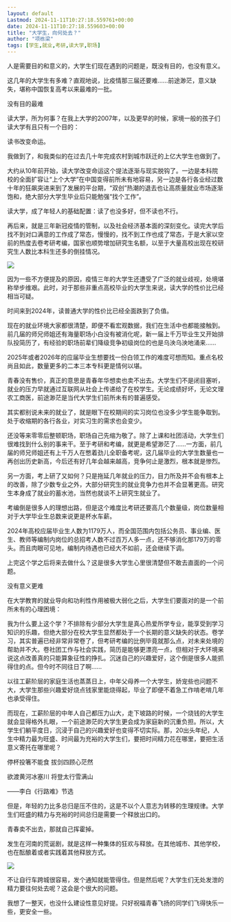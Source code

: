 ```yaml
---
layout: default
Lastmod: 2024-11-11T10:27:18.559761+00:00
date: 2024-11-11T10:27:18.559603+00:00
title: "大学生，向何处去？"
author: "项栋梁"
tags: [学生,就业,考研,读大学,职场]
---
```


人是需要目的和意义的，大学生们现在遇到的问题是，既没有目的，也没有意义。

这几年的大学生有多难？直观地说，比疫情那三届还要难……前途渺茫，意义缺失，堪称中国恢复高考以来最难的一批。  

  
没有目的最难

读大学，所为何事？在我上大学的2007年，以及更早的时候，家境一般的孩子们读大学有且只有一个目的：

读书改变命运。

我做到了，和我类似的在过去几十年完成农村到城市跃迁的上亿大学生也做到了。

大约从10年前开始，读大学改变命运这个提法逐渐与现实脱钩了。一边是本科院校的全面扩容让“上个大学”在中国变得前所未有地容易，另一边是各行各业经过数十年的狂飙突进来到了发展的平台期，“双创”热潮的退去也让高质量就业市场逐渐饱和，绝大部分大学生毕业后只能勉强“找个工作”。

读大学，成了年轻人的基础配置：读了也没多好，但不读也不行。

再后来，就是三年新冠疫情的管制，以及社会经济基本面的深刻变化。读完大学后找不到对口满意的工作成了常态，慢慢的，找不到工作也成了常态，于是大家以空前的热度去卷考研考编，国家也顺势增加研究生名额，以至于大量高校出现在校研究生人数比本科生还多的倒挂情况。

![](https://images.weserv.nl/?url=https%3A//mmbiz.qpic.cn/mmbiz_jpg/qEicyZDQUnDHl25Mo9I8rVO0x2sJveYxqroubzvAMiaesYSTCN0kzGicQnic1ygtFPjpOSicKP9wwa8sOda2Sgnntng/640%3Fwx_fmt%3Djpeg)

因为一些不方便提及的原因，疫情三年的大学生还遭受了广泛的就业歧视，处境堪称举步维艰。此时，对于那些非重点高校毕业的大学生来说，读大学的性价比已经相当可疑。

时间来到2024年，读普通大学的性价比已经全面跌到了负值。

现在的就业环境大家都很清楚，即便不看宏观数据，我们在生活中也都能接触到。前几届的师兄师姐还有海量职场小白没有被消化呢，新一届上千万毕业生又开始排队投简历了，有经验的职场前辈们降级竞争初级岗位的也是乌泱乌泱地涌来……

2025年或者2026年的应届毕业生想要找一份白领工作的难度可想而知。重点名校尚且如此，数量更多的二本三本专科更是情何以堪。

青春没有售价，真正的意思是青春年华想卖也卖不出去。大学生们不是闭目塞听，就业的压力早就通过互联网从社会上传递给了在校学生。无论成绩好坏，无论文理农工商医，前途渺茫是当代大学生们前所未有的普遍感受。

其实都别说未来的就业了，就是眼下在校期间的实习岗位也没多少学生能争取到。处于收缩期的各行各业，对实习生的需求也会变少。

还没等来零零后整顿职场，职场自己先缩为敬了。除了上课和社团活动，大学生们很难找到什么别的事来干。至于考研和考编，就更是希望渺茫了……一方面，前几届的师兄师姐还有上千万人在憋着劲儿全职备考呢，这几届毕业的大学生数量也一再创出历史新高，今后还有好几年会越来越高，竞争何止是激烈，根本就是惨烈。

另一方面，考上研了又如何？只是拖延几年就业的压力，目力所及并不会有根本上的改善，除了少数专业之外，大部分研究生的就业竞争力也并不会显著更高。研究生本身成了就业的蓄水池，当然也就谈不上研究生就业了。

考编倒是很多人的理想出路，但是这个难度比考研还要高几个数量级，岗位数量相对于大学毕业生总数来说更是杯水车薪。

2024年高校应届毕业生人数为1179万人，而全国范围内包括公务员、事业编、医生、教师等编制内岗位的总招考人数不过百万人多一点，还不够消化那179万的零头。而且肉眼可见地，编制内待遇也已经大不如前，还会继续下调。

上完这个学之后将来去做什么？这是很多大学生心里很清楚但不敢去直面的一个问题。

没有意义更难

在大学教育的就业导向和功利性作用被极大弱化之后，大学生们要面对的是一个前所未有的心理困境：

我为什么要上这个学？不排除有少部分大学生是真心热爱所学专业，能享受到学习知识的乐趣，但绝大部分在校大学生显然都处于一个长期的意义缺失的状态。卷学习，其实普遍已经非常非常卷了，但考研考编的比例毕竟就那么点，对未来处境的帮助并不大。卷社团工作与社会实践，简历是能够更漂亮一点，但相对于大环境来说这点改善真的只能算象征性的挣扎。沉迷自己的兴趣爱好，这个倒是很多人能抓得住的点。但今时不同往日了啊……

以往工薪阶层的家庭生活也蒸蒸日上，中年父母养一个大学生，娇宠些也问题不大，大学生那些兴趣爱好烧点钱家里能烧得起，毕业了即便不着急工作啃老啃几年也承受得住。

而现在，工薪阶层的中年人自己都压力山大，走下坡路的时候，一个烧钱的大学生就会显得格外扎眼，一个前途渺茫的大学生更会成为家庭新的沉重负担。所以，大学生们躺平度日，沉浸于自己的兴趣爱好也变得不切实际。那，20出头年纪，人生中精力最为旺盛、时间最为充裕的大学生们，要把时间精力花在哪里，要把生活意义寄托在哪里呢？

停杯投箸不能食 拔剑四顾心茫然

欲渡黄河冰塞川 将登太行雪满山

——李白《行路难》节选

但是，年轻的力比多总归是压不住的，这是不以个人意志为转移的生理规律。大学生们旺盛的精力与充裕的时间总归是需要一个释放出口的。

青春卖不出去，那就自己挥霍掉。

发生在河南的荒诞剧，就是这样一种集体的狂欢与释放。在其他城市、其他学校，也在酝酿着或者实践着其他释放方式。

![](https://images.weserv.nl/?url=https%3A//mmbiz.qpic.cn/mmbiz_jpg/qEicyZDQUnDHl25Mo9I8rVO0x2sJveYxq4Uhnl0tMpOupUJcVPuvonZgHMURiaibSqxTlvcHZHd5vcyHVIHy73eMw/640%3Fwx_fmt%3Djpeg)

不让自行车跨城很容易，发个通知就能管得住。但是然后呢？大学生们无处发泄的精力要往何处去呢？这会是个很大的问题。

我想了一整天，也没什么建设性意见好提。只好祝福青春飞扬的同学们飞得快乐一些，更安全一些。

